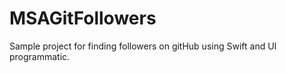 # MSAGitFollowers

Sample project for finding followers on gitHub  using Swift and UI programmatic.
